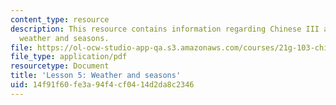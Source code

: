 ```yaml
---
content_type: resource
description: This resource contains information regarding Chinese III assignments,
  weather and seasons.
file: https://ol-ocw-studio-app-qa.s3.amazonaws.com/courses/21g-103-chinese-iii-regular-fall-2003/14f91f60fe3a94f4cf0414d2da8c2346_MIT21G_103F03_lesson5.pdf
file_type: application/pdf
resourcetype: Document
title: 'Lesson 5: Weather and seasons'
uid: 14f91f60-fe3a-94f4-cf04-14d2da8c2346
---
```

